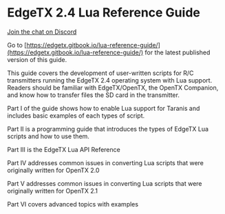 # EdgeTX 2.4 Lua Reference Guide

[Join the chat on Discord](https://discord.gg/CZCwVx2)

Go to [https://edgetx.gitbook.io/lua-reference-guide/](https://edgetx.gitbook.io/lua-reference-guide/) for the latest published version of this guide.

This guide covers the development of user-written scripts for R/C transmitters running the EdgeTX 2.4 operating system with Lua support. Readers should be familiar with EdgeTX/OpenTX, the OpenTX Companion, and know how to transfer files the SD card in the transmitter.

Part I of the guide shows how to enable Lua support for Taranis and includes basic examples of each types of script.

Part II is a programming guide that introduces the types of EdgeTX Lua scripts and how to use them.

Part III is the EdgeTX Lua API Reference

Part IV addresses common issues in converting Lua scripts that were originally written for OpenTX 2.0

Part V addresses common issues in converting Lua scripts that were originally written for OpenTX 2.1

Part VI covers advanced topics with examples

